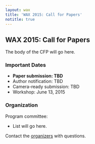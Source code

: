 ```yaml
---
layout: wax
title: 'WAX 2015: Call for Papers'
notitle: true
---
```

## WAX 2015: Call for Papers

The body of the CFP will go here.

### Important Dates

- **Paper submission: TBD**
- Author notification: TBD
- Camera-ready submission: TBD
- Workshop: June 13, 2015

### Organization

Program committee:

* List will go here.

Contact the [organizers][] with questions.

[organizers]: mailto:address@example.com
